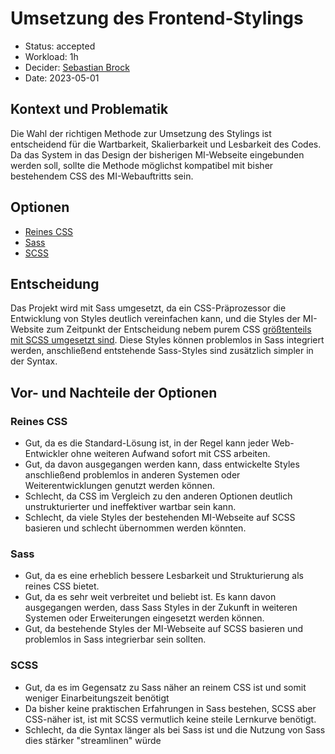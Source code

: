 # Umsetzung des Frontend-Stylings 

* Status: accepted
* Workload: 1h
* Decider: [Sebastian Brock](https://github.com/sebastianbroc)
* Date: 2023-05-01

## Kontext und Problematik

Die Wahl der richtigen Methode zur Umsetzung des Stylings ist entscheidend für die Wartbarkeit, Skalierbarkeit und Lesbarkeit des Codes. Da das System in das Design der bisherigen MI-Webseite eingebunden werden soll, sollte die Methode möglichst kompatibel mit bisher bestehendem CSS des MI-Webauftritts sein.


## Optionen

* [Reines CSS](https://react.dev)
* [Sass](https://vuejs.org)
* [SCSS](https://angular.io)

## Entscheidung

Das Projekt wird mit Sass umgesetzt, da ein CSS-Präprozessor die Entwicklung von Styles deutlich vereinfachen kann, und die Styles der MI-Website zum Zeitpunkt der Entscheidung nebem purem CSS [größtenteils mit SCSS umgesetzt sind](https://github.com/th-koeln/mi-website-2018). Diese Styles können problemlos in Sass integriert werden, anschließend entstehende Sass-Styles sind zusätzlich simpler in der Syntax.

## Vor- und Nachteile der Optionen

### Reines CSS
* Gut, da es die Standard-Lösung ist, in der Regel kann jeder Web-Entwickler ohne weiteren Aufwand sofort mit CSS arbeiten.
* Gut, da davon ausgegangen werden kann, dass entwickelte Styles anschließend problemlos in anderen Systemen oder Weiterentwicklungen genutzt werden können.
* Schlecht, da CSS im Vergleich zu den anderen Optionen deutlich unstrukturierter und ineffektiver wartbar sein kann.
* Schlecht, da viele Styles der bestehenden MI-Webseite auf SCSS basieren und schlecht übernommen werden könnten.

### Sass

* Gut, da es eine erheblich bessere Lesbarkeit und Strukturierung als reines CSS bietet.
* Gut, da es sehr weit verbreitet und beliebt ist. Es kann davon ausgegangen werden, dass Sass Styles in der Zukunft in weiteren Systemen oder Erweiterungen eingesetzt werden können.
* Gut, da bestehende Styles der MI-Webseite auf SCSS basieren und problemlos in Sass integrierbar sein sollten.

### SCSS

* Gut, da es im Gegensatz zu Sass näher an reinem CSS ist und somit weniger Einarbeitungszeit benötigt
* Da bisher keine praktischen Erfahrungen in Sass bestehen, SCSS aber CSS-näher ist, ist mit SCSS vermutlich keine steile Lernkurve benötigt.
* Schlecht, da die Syntax länger als bei Sass ist und die Nutzung von Sass dies stärker "streamlinen" würde
